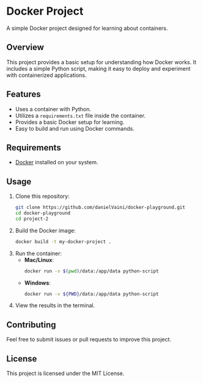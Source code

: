 # Docker Project

A simple Docker project designed for learning about containers.

## Overview
This project provides a basic setup for understanding how Docker works. It includes a simple Python script, making it easy to deploy and experiment with containerized applications.

## Features
- Uses a container with Python.
- Utilizes a `requirements.txt` file inside the container.
- Provides a basic Docker setup for learning.
- Easy to build and run using Docker commands.

## Requirements
- [Docker](https://www.docker.com/) installed on your system.

## Usage
1. Clone this repository:
   ```sh
   git clone https://github.com/danielVaini/docker-playground.git
   cd docker-playground
   cd project-2
   ```
2. Build the Docker image:
   ```sh
   docker build -t my-docker-project .
   ```
3. Run the container:
   - **Mac/Linux**:
     ```sh
     docker run -v $(pwd)/data:/app/data python-script
     ```
   - **Windows**:
     ```sh
     docker run -v ${PWD}/data:/app/data python-script
     ```
4. View the results in the terminal.

## Contributing
Feel free to submit issues or pull requests to improve this project.

## License
This project is licensed under the MIT License.